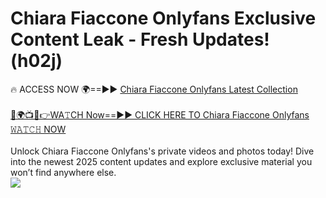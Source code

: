 # Chiara Fiaccone Onlyfans Exclusive Content Leak - Fresh Updates! (h02j)

🔥 ACCESS NOW 🌍==►► <a href="https://tinyurl.com/kvy9nzfs" rel="nofollow">Chiara Fiaccone Onlyfans Latest Collection</a>
<br><br>
[🔴🌍📺📱👉WA𝚃CH Now==►► CLICK HERE TO Chiara Fiaccone Onlyfans 𝚆𝙰𝚃𝙲𝙷 NOW](https://tinyurl.com/kvy9nzfs)
<br><br>
Unlock Chiara Fiaccone Onlyfans's private videos and photos today! Dive into the newest 2025 content updates and explore exclusive material you won’t find anywhere else.
<br>
<a href="https://tinyurl.com/kvy9nzfs" rel="nofollow" data-target="animated-image.originalLink"><img src="https://camo.githubusercontent.com/8a4f000d20f83aca3bf7ec5f350d767afa0574a8a352519fd8cfa583a6f93a33/68747470733a2f2f692e696d6775722e636f6d2f644a486b345a712e676966" data-canonical-src="https://i.imgur.com/dJHk4Zq.gif" style="max-width: 100%; display: inline-block;" data-target="animated-image.originalImage"></a>
<br>
